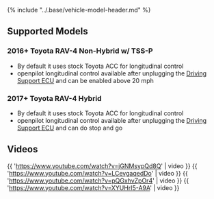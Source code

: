 {% include "../.base/vehicle-model-header.md" %}

## Supported Models

### 2016+ Toyota RAV-4 Non-Hybrid w/ TSS-P

- By default it uses stock Toyota ACC for longitudinal control
- openpilot longitudinal control available after unplugging the [Driving Support ECU](https://community.comma.ai/wiki/index.php/Toyota#Rav4_.28for_openpilot.29) and can be enabled above 20 mph

### 2017+ Toyota RAV-4 Hybrid

- By default it uses stock Toyota ACC for longitudinal control
- openpilot longitudinal control available after unplugging the [Driving Support ECU](https://community.comma.ai/wiki/index.php/Toyota#Rav4_.28for_openpilot.29) and can do stop and go


## Videos

{{ 'https://www.youtube.com/watch?v=jGNMsypQd8Q' | video }}
{{ 'https://www.youtube.com/watch?v=LCevgaqedDo' | video }}
{{ 'https://www.youtube.com/watch?v=pQGxhvZpOr4' | video }}
{{ 'https://www.youtube.com/watch?v=XYUHrI5-A9A' | video }}
